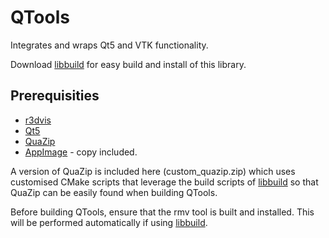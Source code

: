 # QTools

Integrates and wraps Qt5 and VTK functionality.

Download [libbuild](https://github.com/richeytastic/libbuild) for easy build and install of this library.

## Prerequisities
- [r3dvis](https://github.com/richeytastic/r3dvis)
- [Qt5](https://www.qt.io)
- [QuaZip](https://github.com/stachenov/quazip)
- [AppImage](https://github.com/AppImage/AppImageKit) - copy included.

A version of QuaZip is included here (custom_quazip.zip) which uses customised CMake scripts
that leverage the build scripts of [libbuild](https://github.com/richeytastic/libbuild) so
that QuaZip can be easily found when building QTools.

Before building QTools, ensure that the rmv tool is built and installed. This will be
performed automatically if using [libbuild](https://github.com/richeytastic/libbuild).
